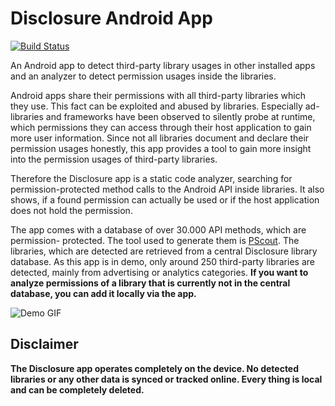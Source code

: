 Disclosure Android App
======================

[![Build Status](https://travis-ci.org/philipphager/disclosure-android-app.svg?branch=master)](https://travis-ci.org/philipphager/disclosure-android-app)

An Android app to detect third-party library usages in other installed apps
and an analyzer to detect permission usages inside the libraries.

Android apps share their permissions with all third-party libraries which they use.
This fact can be exploited and abused by libraries. Especially ad-libraries and
frameworks have been observed to silently probe at runtime, which permissions they
 can access through their host application to gain more user information.
Since not all libraries document and declare their permission usages honestly,
this app provides a tool to gain more insight into the permission usages of
third-party libraries.

Therefore the Disclosure app is a static code analyzer, searching for
permission-protected method calls to the Android API inside libraries.
It also shows, if a found permission can actually be used or if the
host application does not hold the permission.

The app comes with a database of over 30.000 API methods, which are permission-
protected. The tool used to generate them is [PScout](https://github.com/philipphager/pscout-legacy-parser).
The libraries, which are detected are retrieved from a central Disclosure library
database. As this app is in demo, only around 250 third-party libraries are detected,
mainly from advertising or analytics categories. **If you want to analyze permissions
of a library that is currently not in the central database, you can add it locally
via the app.**


![Demo GIF](disclosure-demo.gif)

## Disclaimer
**The Disclosure app operates completely on the device. No detected libraries
or any other data is synced or tracked online. Every thing is local and can be
completely deleted.**

